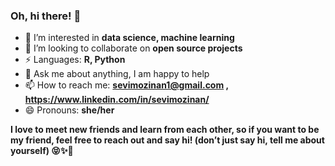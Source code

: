 ### Oh, hi there! 👋

<!--
**sevimozinan/sevimozinan** is a ✨ _special_ ✨ repository because its `README.md` (this file) appears on your GitHub profile.

Here are some ideas to get you started:

- 👀 I’m interested in data science, machine learning
- 🌱 I’m currently learning Machine Learning Algorithms
- 👯 I’m looking to collaborate on open- source projects
- ⚡ Languages: R, Python
- 💬 Ask me about anything, I am happy to help
- 📫 How to reach me: sevimozinan1@gmail.com
- 😄 Pronouns: she/her
-->   

- 👀 I’m interested in **data science, machine learning**
- 👯 I’m looking to collaborate on **open source projects**
- ⚡ Languages: **R, Python**
- 💬 Ask me about anything, I am happy to help
- 📫 How to reach me: **sevimozinan1@gmail.com , https://www.linkedin.com/in/sevimozinan/**
- 😄 Pronouns: **she/her**

**I love to meet new friends and learn from each other, so if you want to be my friend, feel free to reach out and say hi! (don’t just say hi, tell me about yourself) 😝✨💙**
